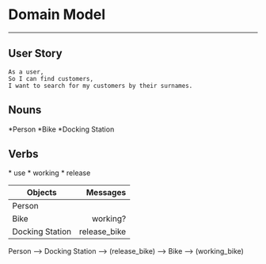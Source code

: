 # Domain Model

---------------------

## User Story

```
As a user,
So I can find customers,
I want to search for my customers by their surnames.
```

## Nouns
\*Person
\*Bike
\*Docking Station

## Verbs

\* use
\* working
\* release


| Objects          | Messages     |
|------------------|-------------:|
| Person           |              |
| Bike             | working?     |
| Docking Station  | release_bike |


Person --> Docking Station --> (release_bike) --> Bike --> (working_bike)
